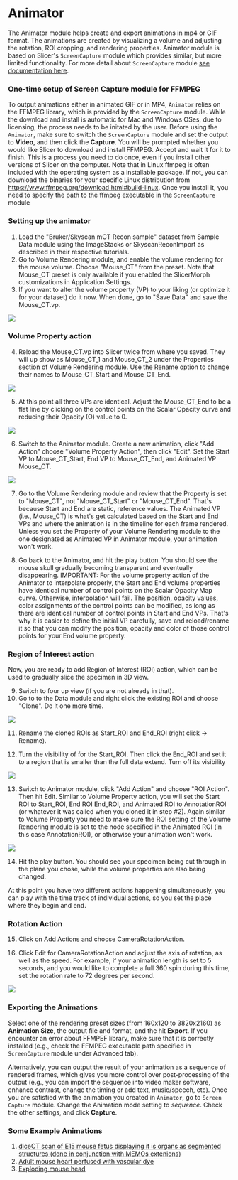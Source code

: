 # Animator

The Animator module helps create and export animations in mp4 or GIF format. The animations are created by visualizing a volume and adjusting the rotation, ROI cropping, and rendering properties. Animator module is based on Slicer's `ScreenCapture` module which provides similar, but more limited functionality. For more detail about `ScreenCapture` module [see documentation here](https://www.slicer.org/wiki/Documentation/Nightly/Modules/ScreenCapture).

### One-time setup of Screen Capture module for FFMPEG
To output animations either in animated GIF or in MP4, `Animator` relies on the FFMPEG library, which is provided by the `ScreenCapture` module. While the download and install is automatic for Mac and Windows OSes,  due to licensing, the process needs to be initated by the user. Before using the `Animator`, make sure to switch the `ScreenCapture` module and set the output to **Video**, and then click the **Capture**. You will be prompted whether you would like Slicer to download and install FFMPEG. Accept and wait it for it to finish. This is a process you need to do once, even if you install other versions of Slicer on the computer. Note that in Linux ffmpeg is often included with the operating system as a installable package. If not, you can download the binaries for your specific Linux distribution from https://www.ffmpeg.org/download.html#build-linux. Once you install it, you need to specify the path to the ffmpeg executable in the `ScreenCapture` module 

### Setting up the animator
1. Load the "Bruker/Skyscan mCT Recon sample" dataset from Sample Data module using the ImageStacks or SkyscanReconImport as described in their respective tutorials.
2. Go to Volume Rendering module, and enable the volume rendering for the mouse volume. Choose  "Mouse_CT" from the preset. Note that Mouse_CT preset is only available if you enabled the SlicerMorph customizations in Application Settings.
3. If you want to alter the volume property (VP) to your liking (or optimize it for your dataset) do it now. When done, go to "Save Data" and save the Mouse_CT.vp. 

<img src="./VR1.png">

### Volume Property action

4. Reload the Mouse_CT.vp into Slicer twice from where you saved. They will up show as Mouse_CT_1 and Mouse_CT_2 under the Properties section of Volume Rendering module. Use the Rename option to change their names to Mouse_CT_Start and Mouse_CT_End. 

<img src="./VR2.png">

5. At this point all three VPs are identical. Adjust the Mouse_CT_End to be a flat line by clicking on the control points on the Scalar Opacity curve and reducing their Opacity (O) value to 0.

<img src="./VR3.png">

6. Switch to the Animator module. Create a new animation, click "Add Action" choose "Volume Property Action", then click "Edit". Set the Start VP to Mouse_CT_Start, End VP to Mouse_CT_End, and Animated VP Mouse_CT. 

<img src="./Animator1.png">


7. Go to the Volume Rendering module and review that the Property is set to "Mouse_CT", not "Mouse_CT_Start" or "Mouse_CT_End".  That's because Start and End are static, reference values. The Animated VP (i.e., Mouse_CT) is what's get calculated based on the Start and End VPs and where the animation is in the timeline for each frame rendered. Unless you set the Property of your Volume Rendering module to the one designated as Animated VP in Animator module, your animation won't work. 

8. Go back to the Animator, and hit the play button. You should see the mouse skull gradually becoming transparent and eventually disappearing. 
IMPORTANT: For the volume property action of the Animator to interpolate properly, the Start and End volume properties have identical number of control points on the Scalar Opacity Map curve. Otherwise, interpolation will fail. The position, opacity values, color assignments of the control points can be modified, as long as there are identical number of control points in Start and End VPs. That's why it is easier to define the initial VP carefully, save and reload/rename it so that you can modify the position, opacity and color of those control points for your End volume property.

### Region of Interest action
Now, you are ready to add Region of Interest (ROI) action, which can be used to gradually slice the specimen in 3D view.

9. Switch to four up view (if you are not already in that). 
10. Go to to the Data module and right click the existing ROI and choose "Clone". Do it one more time. 

<img src="./ROI_Clone.png">

11. Rename the cloned ROIs as Start_ROI and End_ROI (right click -> Rename). 

12. Turn the visibility of for the Start_ROI. Then click the End_ROI and set it to a region that is smaller than the full data extend. Turn off its visibility

<img src="./ROI_End.png">

13. Switch to Animator module, click "Add Action" and choose "ROI Action". Then hit Edit. Similar to Volume Property action, you will set the Start ROI to Start_ROI, End ROI End_ROI, and Animated ROI to AnnotationROI (or whatever it was called when you cloned it in step #2). Again similar to Volume Property you need to make sure the ROI setting of the Volume Rendering module is set to the node specified in the Animated ROI (in this case AnnotationROI), or otherwise your animation won't work.

<img src="./ROI_Action.png">

14. Hit the play button. You should see your specimen being cut through in the plane you chose, while the volume properties are also being changed. 

At this point you have two different actions happening simultaneously, you can play with the time track of individual actions, so you set the place where they begin and end.  

### Rotation Action

15. Click on Add Actions and choose CameraRotationAction. 

16. Click Edit for CameraRotationAction and adjust the axis of rotation, as well as the speed. For example, if your animation length is set to 5 seconds, and you would like to complete a full 360 spin during this time, set the rotation rate to 72 degrees per second. 
<img src="Rotations.png">

### Exporting the Animations
Select one of the rendering preset sizes (from 160x120 to 3820x2160) as **Animation Size**, the output file and format, and the hit **Export**. If you encounter an error about FFMPEF library, make sure that it is correctly installed (e.g., check the FFMPEG executable path specified in `ScreenCapture` module under Advanced tab).

Alternatively, you can output the result of your animation as a sequence of rendered frames, which gives you more control over post-processing of the output (e.g., you can import the sequence into video maker software, enhance contrast, change the timing or add text, music/speech, etc). Once you are satisfied with the animation you created in `Animator`, go to `Screen Capture` module. Change the Animation mode setting to _sequence_. Check the other settings, and click **Capture**.

### Some Example Animations

1. [diceCT scan of E15 mouse fetus displaying it is organs as segmented structures (done in conjunction with MEMOs extenions)](https://app.box.com/s/c7thqagk4zrd3uy4qu2pvm718tvvxvh1)
2. [Adult mouse heart perfused with vascular dye](https://app.box.com/s/1ethu7omtm76jyyndohun7c8upvzb5ho)
3. [Exploding mouse head](https://x.com/SlicerMorph/status/1395569101678940161/video/1)

